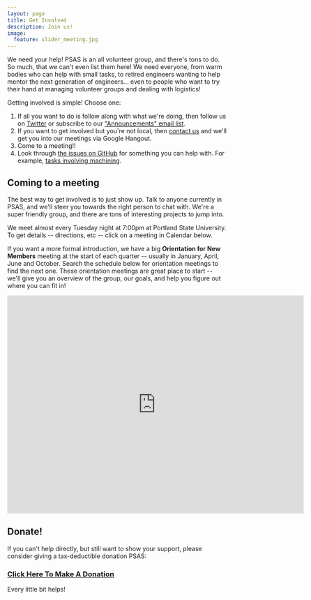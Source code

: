```yaml
---
layout: page
title: Get Involved
description: Join us!
image:
  feature: slider_meeting.jpg
---
```


We need your help! PSAS is an all volunteer group, and there's tons to do. So much, that we can't even list them here! We need everyone, from warm bodies who can help with small tasks, to retired engineers wanting to help mentor the next generation of engineers... even to people who want to try their hand at managing volunteer groups and dealing with logistics! 

Getting involved is simple! Choose one:

1. If all you want to do is follow along with what we're doing, then follow us on [Twitter](https://twitter.com/pdxaerospace) or subscribe to our ["Announcements" email list](http://lists.psas.pdx.edu/mailman/listinfo/psas-announce).
2. If you want to get involved but you're not local, then [contact us](/about) and we'll get you into our meetings via Google Hangout.
3. Come to a meeting!! 
4. Look through [the issues on GitHub](https://github.com/search?q=org%3Apsas+is%3Aopen+) for something you can help with. For example, [tasks involving machining](https://github.com/search?q=org%3Apsas+is%3Aopen+label%3Amachining+).

## Coming to a meeting

The best way to get involved is to just show up. Talk to anyone currently in PSAS, and we'll steer you towards the right person to chat with. We're a super friendly group, and there are tons of interesting projects to jump into.

We meet almost every Tuesday night at 7:00pm at Portland State University. To get details -- directions, etc -- click on a meeting in Calendar below.

If you want a more formal introduction, we have a big **Orientation for New Members** meeting at the start of each quarter -- usually in January, April, June and October. Search the schedule below for orientation meetings to find the next one. These orientation meetings are great place to start -- we'll give you an overview of the group, our goals, and help you figure out where you can fit in!

<iframe src="https://www.google.com/calendar/embed?showTitle=0&amp;showCalendars=0&amp;height=500&amp;wkst=1&amp;bgcolor=%23FFFFFF&amp;src=psas.rockets%40gmail.com&amp;color=%23182C57&amp;ctz=America%2FLos_Angeles" style=" border-width:0 " width="680" height="500" frameborder="0" scrolling="no"></iframe>

## Donate!

If you can't help directly, but still want to show your support, please consider giving a tax-deductible donation PSAS:

### [Click Here To Make A Donation](https://cconn.foundation.pdx.edu/ccon/new_gift.do?action=newGift&giving_page_id=7&site=giving)

Every little bit helps!
